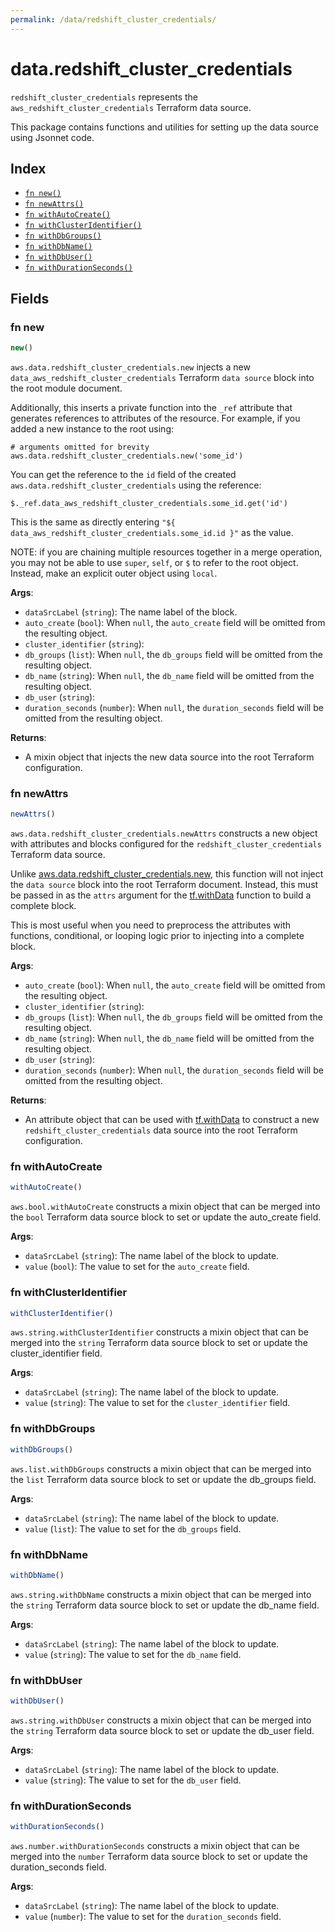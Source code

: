 ```yaml
---
permalink: /data/redshift_cluster_credentials/
---
```


# data.redshift_cluster_credentials

`redshift_cluster_credentials` represents the `aws_redshift_cluster_credentials` Terraform data source.



This package contains functions and utilities for setting up the data source using Jsonnet code.


## Index

* [`fn new()`](#fn-new)
* [`fn newAttrs()`](#fn-newattrs)
* [`fn withAutoCreate()`](#fn-withautocreate)
* [`fn withClusterIdentifier()`](#fn-withclusteridentifier)
* [`fn withDbGroups()`](#fn-withdbgroups)
* [`fn withDbName()`](#fn-withdbname)
* [`fn withDbUser()`](#fn-withdbuser)
* [`fn withDurationSeconds()`](#fn-withdurationseconds)

## Fields

### fn new

```ts
new()
```


`aws.data.redshift_cluster_credentials.new` injects a new `data_aws_redshift_cluster_credentials` Terraform `data source`
block into the root module document.

Additionally, this inserts a private function into the `_ref` attribute that generates references to attributes of the
resource. For example, if you added a new instance to the root using:

    # arguments omitted for brevity
    aws.data.redshift_cluster_credentials.new('some_id')

You can get the reference to the `id` field of the created `aws.data.redshift_cluster_credentials` using the reference:

    $._ref.data_aws_redshift_cluster_credentials.some_id.get('id')

This is the same as directly entering `"${ data_aws_redshift_cluster_credentials.some_id.id }"` as the value.

NOTE: if you are chaining multiple resources together in a merge operation, you may not be able to use `super`, `self`,
or `$` to refer to the root object. Instead, make an explicit outer object using `local`.

**Args**:
  - `dataSrcLabel` (`string`): The name label of the block.
  - `auto_create` (`bool`):  When `null`, the `auto_create` field will be omitted from the resulting object.
  - `cluster_identifier` (`string`): 
  - `db_groups` (`list`):  When `null`, the `db_groups` field will be omitted from the resulting object.
  - `db_name` (`string`):  When `null`, the `db_name` field will be omitted from the resulting object.
  - `db_user` (`string`): 
  - `duration_seconds` (`number`):  When `null`, the `duration_seconds` field will be omitted from the resulting object.

**Returns**:
- A mixin object that injects the new data source into the root Terraform configuration.


### fn newAttrs

```ts
newAttrs()
```


`aws.data.redshift_cluster_credentials.newAttrs` constructs a new object with attributes and blocks configured for the `redshift_cluster_credentials`
Terraform data source.

Unlike [aws.data.redshift_cluster_credentials.new](#fn-redshiftclustercredentialsnew), this function will not inject the `data source`
block into the root Terraform document. Instead, this must be passed in as the `attrs` argument for the
[tf.withData](https://github.com/tf-libsonnet/core/tree/main/docs#fn-withdata) function to build a complete block.

This is most useful when you need to preprocess the attributes with functions, conditional, or looping logic prior to
injecting into a complete block.

**Args**:
  - `auto_create` (`bool`):  When `null`, the `auto_create` field will be omitted from the resulting object.
  - `cluster_identifier` (`string`): 
  - `db_groups` (`list`):  When `null`, the `db_groups` field will be omitted from the resulting object.
  - `db_name` (`string`):  When `null`, the `db_name` field will be omitted from the resulting object.
  - `db_user` (`string`): 
  - `duration_seconds` (`number`):  When `null`, the `duration_seconds` field will be omitted from the resulting object.

**Returns**:
  - An attribute object that can be used with [tf.withData](https://github.com/tf-libsonnet/core/tree/main/docs#fn-withdata) to construct a new `redshift_cluster_credentials` data source into the root Terraform configuration.


### fn withAutoCreate

```ts
withAutoCreate()
```

`aws.bool.withAutoCreate` constructs a mixin object that can be merged into the `bool`
Terraform data source block to set or update the auto_create field.



**Args**:
  - `dataSrcLabel` (`string`): The name label of the block to update.
  - `value` (`bool`): The value to set for the `auto_create` field.


### fn withClusterIdentifier

```ts
withClusterIdentifier()
```

`aws.string.withClusterIdentifier` constructs a mixin object that can be merged into the `string`
Terraform data source block to set or update the cluster_identifier field.



**Args**:
  - `dataSrcLabel` (`string`): The name label of the block to update.
  - `value` (`string`): The value to set for the `cluster_identifier` field.


### fn withDbGroups

```ts
withDbGroups()
```

`aws.list.withDbGroups` constructs a mixin object that can be merged into the `list`
Terraform data source block to set or update the db_groups field.



**Args**:
  - `dataSrcLabel` (`string`): The name label of the block to update.
  - `value` (`list`): The value to set for the `db_groups` field.


### fn withDbName

```ts
withDbName()
```

`aws.string.withDbName` constructs a mixin object that can be merged into the `string`
Terraform data source block to set or update the db_name field.



**Args**:
  - `dataSrcLabel` (`string`): The name label of the block to update.
  - `value` (`string`): The value to set for the `db_name` field.


### fn withDbUser

```ts
withDbUser()
```

`aws.string.withDbUser` constructs a mixin object that can be merged into the `string`
Terraform data source block to set or update the db_user field.



**Args**:
  - `dataSrcLabel` (`string`): The name label of the block to update.
  - `value` (`string`): The value to set for the `db_user` field.


### fn withDurationSeconds

```ts
withDurationSeconds()
```

`aws.number.withDurationSeconds` constructs a mixin object that can be merged into the `number`
Terraform data source block to set or update the duration_seconds field.



**Args**:
  - `dataSrcLabel` (`string`): The name label of the block to update.
  - `value` (`number`): The value to set for the `duration_seconds` field.
